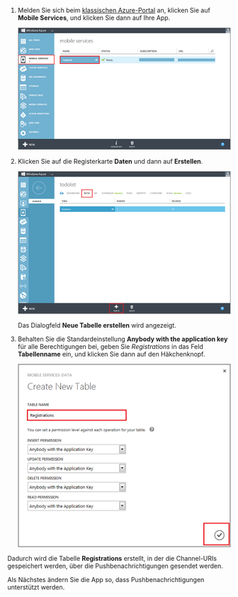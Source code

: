 
1. Melden Sie sich beim [klassischen Azure-Portal](https://manage.windowsazure.com/) an, klicken Sie auf **Mobile Services**, und klicken Sie dann auf Ihre App.

	![](./media/mobile-services-create-new-push-table/mobile-services-selection.png)

2. Klicken Sie auf die Registerkarte **Daten** und dann auf **Erstellen**.

	![](./media/mobile-services-create-new-push-table/mobile-create-table.png)

	Das Dialogfeld **Neue Tabelle erstellen** wird angezeigt.

3. Behalten Sie die Standardeinstellung **Anybody with the application key** für alle Berechtigungen bei, geben Sie _Registrations_ in das Feld **Tabellenname** ein, und klicken Sie dann auf den Häkchenknopf.

	![](./media/mobile-services-create-new-push-table/mobile-create-registrations-table.png)

  Dadurch wird die Tabelle **Registrations** erstellt, in der die Channel-URIs gespeichert werden, über die Pushbenachrichtigungen gesendet werden.

Als Nächstes ändern Sie die App so, dass Pushbenachrichtigungen unterstützt werden.

<!---HONumber=AcomDC_1203_2015-->